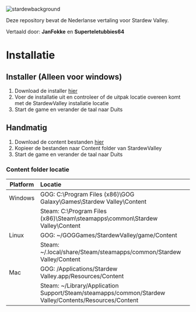 ![stardewbackground](https://user-images.githubusercontent.com/17224428/57183745-abacb500-6eb1-11e9-95f0-bb878e2a1e24.png)

Deze repository bevat de Nederlanse vertaling voor Stardew Valley.

Vertaald door: **JanFokke** en **Superteletubbies64**

# Installatie

## Installer (Alleen voor windows)
1. Download de installer [hier](https://github.com/janfokke/StardewValleyDutch/releases)
2. Voer de installatie uit en controleer of de uitpak locatie overeen komt met de StardewValley installatie locatie
3. Start de game en verander de taal naar Duits

## Handmatig
1. Download de content bestanden [hier](https://github.com/janfokke/StardewValleyDutch/releases)
2. Kopieer de bestanden naar Content folder van StardewValley
3. Start de game en verander de taal naar Duits

### Content folder locatie
| Platform      | Locatie       |
| ------------- |:------------- |
| Windows|GOG: C:\Program Files (x86)\GOG Galaxy\Games\Stardew Valley\Content                                  |
|        |Steam: C:\Program Files (x86)\Steam\steamapps\common\Stardew Valley\Content                          |  
| Linux  |GOG: ~/GOGGames/StardewValley/game/Content                                                           |
|        |Steam: ~/.local/share/Steam/steamapps/common/Stardew Valley/Content                                  |
| Mac    |GOG: /Applications/Stardew Valley.app/Resources/Content                                              |
|        |Steam: ~/Library/Application Support/Steam/steamapps/common/Stardew Valley/Contents/Resources/Content|


